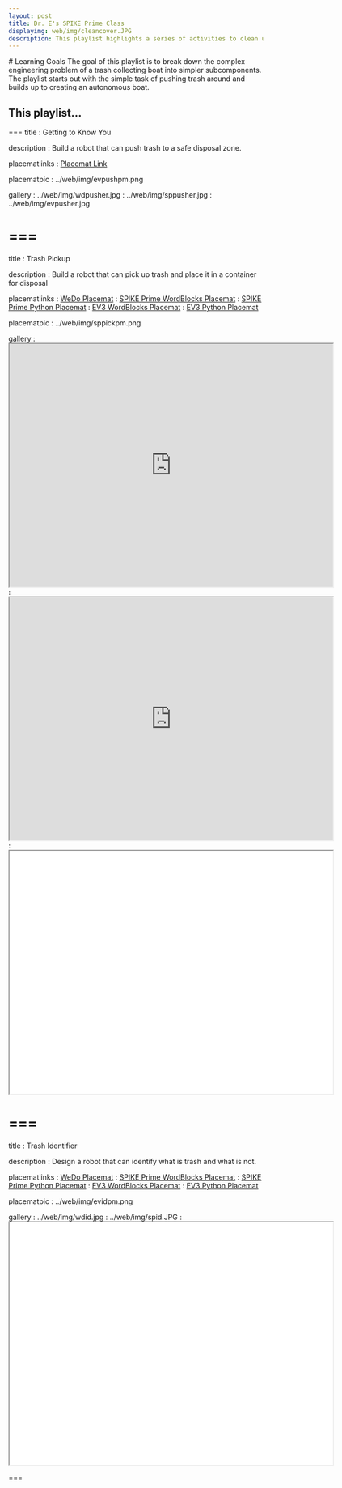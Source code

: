 ```yaml
---
layout: post
title: Dr. E's SPIKE Prime Class
displayimg: web/img/cleancover.JPG
description: This playlist highlights a series of activities to clean up trash in our oceans.
---
```

<div class="learninggoals" markdown="1">
# Learning Goals
The goal of this playlist is to break down the complex engineering problem of a trash collecting boat into simpler subcomponents. The playlist starts out with the simple task of pushing trash around and builds up to creating an autonomous boat.

This playlist…
- 
</div>

===
title
: Getting to Know You

description
: Build a robot that can push trash to a safe disposal zone.

placematlinks
: [Placemat Link](https://docs.google.com/presentation/d/1oiwv0DJmBu3YI9Zk3UKzFaBmvzBziKPVEj6Qp1bVzOY/edit?usp=sharing)

placematpic
: ../web/img/evpushpm.png

gallery
: ../web/img/wdpusher.jpg
: ../web/img/sppusher.jpg
: ../web/img/evpusher.jpg

===
===
title
: Trash Pickup

description
: Build a robot that can pick up trash and place it in a container for disposal

placematlinks
: [WeDo Placemat](https://docs.google.com/presentation/d/1SJ-ARK7B7kXplKTCGcfO98y8zp6Y6JcC32FHsIFm4-Q/edit?usp=sharing)
: [SPIKE Prime WordBlocks Placemat](https://docs.google.com/presentation/d/1Q8bjrcN1Jv8slf1Ca-GrH2HRFJJfbaKI1dujUjkD0Iw/edit?usp=sharing)
: [SPIKE Prime Python Placemat](https://docs.google.com/presentation/d/1840g3qMYKXkLu_BhSIh4g9Trx9WP3naJuvRkMDtSzcc/edit?usp=sharing)
: [EV3 WordBlocks Placemat](https://docs.google.com/presentation/d/1ye48r7cGH1xRC5GtuTdKZPDmMN0t3KB-_eQP0lN7fwg/edit?usp=sharing)
: [EV3 Python Placemat](https://docs.google.com/presentation/d/1I9p_I6GZcvxK6xVihWcsNbPYY0C96_iIX5opZ1df51E/edit?usp=sharing)

placematpic
: ../web/img/sppickpm.png

gallery
: <iframe src="https://drive.google.com/file/d/1zvWJ4SBY2Gl8iC5XgyHxWPEfL5ANU4gz/preview" width="640" height="480"></iframe>
: <iframe src="https://drive.google.com/file/d/1SUDVvXiLls1RzApECaanHr-btinjSXhF/preview" width="640" height="480"></iframe>
: <iframe src="https://drive.google.com/file/d/1hfIZX_oqUl_FKG21K7ywWJb9XVVrxSqa/preview" width="640" height="480"></iframe>

===
===
title
: Trash Identifier

description
: Design a robot that can identify what is trash and what is not.

placematlinks
: [WeDo Placemat](https://docs.google.com/presentation/d/1HkD_ieYit0VLhtArk6jZMvUk81fAjO0vaH9qFNW2vAY/edit?usp=sharing)
: [SPIKE Prime WordBlocks Placemat](https://docs.google.com/presentation/d/1HgE_qkhSwZBN8s1k0tCdL_DXufBEsUNEbTim4JzuapE/edit?usp=sharing)
: [SPIKE Prime Python Placemat](https://docs.google.com/presentation/d/12hhQF6WERJvlFSNf3Bgy8x7ZDfZMzpexrOkWuceNUxk/edit?usp=sharing)
: [EV3 WordBlocks Placemat](https://docs.google.com/presentation/d/1IAInNw6WXyblQN2mxRrjSSEAs61X6uMrxkCGWv6vVQ8/edit?usp=sharing)
: [EV3 Python Placemat](https://docs.google.com/presentation/d/1DpUOY599Xp_rvKPcuaDKG7pmCmbd_LCWPKECt0C9UCc/edit?usp=sharing)

placematpic
: ../web/img/evidpm.png

gallery
: ../web/img/wdid.jpg
: ../web/img/spid.JPG
: <iframe src="https://drive.google.com/file/d/1Iz2xg-jOFMK1Gmhe13flqffRJ13NcZxk/preview" width="640" height="480"></iframe>

===
